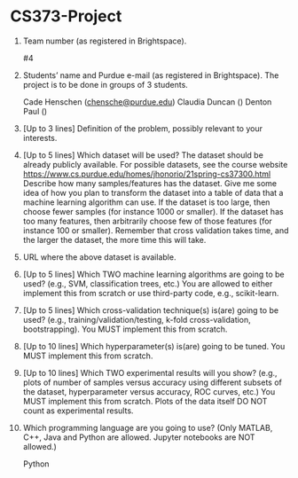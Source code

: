 # CS373-Project

1.	Team number (as registered in Brightspace).

    #4

2.	Students’ name and Purdue e-mail (as registered in Brightspace). The project is to be done in groups of 3 students.

    Cade Henschen (chensche@purdue.edu)
    Claudia Duncan ()
    Denton Paul ()

3.	[Up to 3 lines] Definition of the problem, possibly relevant to your interests.

4.  [Up to 5 lines] Which dataset will be used? The dataset should be already publicly available. 
    For possible datasets, see the course website https://www.cs.purdue.edu/homes/jhonorio/21spring-cs37300.html
    Describe how many samples/features has the dataset. Give me some idea of how you plan to transform the dataset into a table of data that a machine learning algorithm can use.
    If the dataset is too large, then choose fewer samples (for instance 1000 or smaller). If the dataset has too many features, then arbitrarily choose few of those features (for     instance 100 or smaller). Remember that cross validation takes time, and the larger the dataset, the more time this will take.

5.  URL where the above dataset is available.

6.  [Up to 5 lines] Which TWO machine learning algorithms are going to be used? (e.g., SVM, classification trees, etc.) You are allowed to either implement this from scratch or use third-party code, e.g., scikit-learn.

7.  [Up to 5 lines] Which cross-validation technique(s) is(are) going to be used? (e.g., training/validation/testing, k-fold cross-validation, bootstrapping). You MUST implement this from scratch.

8.  [Up to 10 lines] Which hyperparameter(s) is(are) going to be tuned. You MUST implement this from scratch.

9.  [Up to 10 lines] Which TWO experimental results will you show? (e.g., plots of number of samples versus accuracy using different subsets of the dataset, hyperparameter versus accuracy, ROC curves, etc.) You MUST implement this from scratch. Plots of the data itself DO NOT count as experimental results.

10. Which programming language are you going to use? (Only MATLAB, C++, Java and Python are allowed. Jupyter notebooks are NOT allowed.)

    Python
